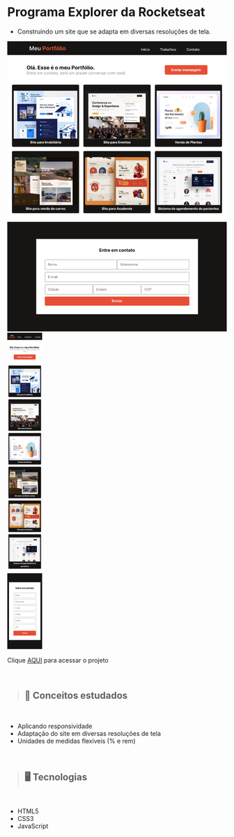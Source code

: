 # Programa Explorer da Rocketseat 

- Construindo um site que se adapta em diversas resoluções de tela.

<img src="./assets/preview.png" width=550> <img src="./assets/preview1.png" height=725 width=80>

Clique [AQUI](https://alineviana.github.io/explorer-classroom-portfolio/) para acessar o projeto

<br>

> ## 📝 Conceitos estudados
<br>

- Aplicando responsividade
- Adaptação do site em diversas resoluções de tela
- Unidades de medidas flexíveis (% e rem)

<br>

> ## 🖥️ Tecnologias
<br>

- HTML5
- CSS3
- JavaScript